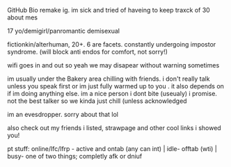 GitHub Bio remake ig. im sick and tried of haveing to keep traxck of 30 about mes


17 yo/demigirl/panromantic demisexual 

 fictionkin/alterhuman, 20+. 6 are facets. constantly undergoing impostor syndrome. (will block anti endos for comfort, not sorry!)

wifi goes in and out so yeah we may disapear without warning sometimes



im usually under the Bakery area chilling with friends. i don't really talk unless you speak first or im just fully warmed up to you . it also depends on if im doing anything else. im a nice person i dont bite (useualy) i promise.  not the best talker so we kinda just chill (unless acknowledged

im an evesdropper. sorry about that lol


also check out my friends i listed, strawpage and other cool links i showed you!

pt stuff: online/lfc/lfrp -  active and ontab (any can int) | idle- offtab (wti) | busy- one of two things; completly afk or dniuf
